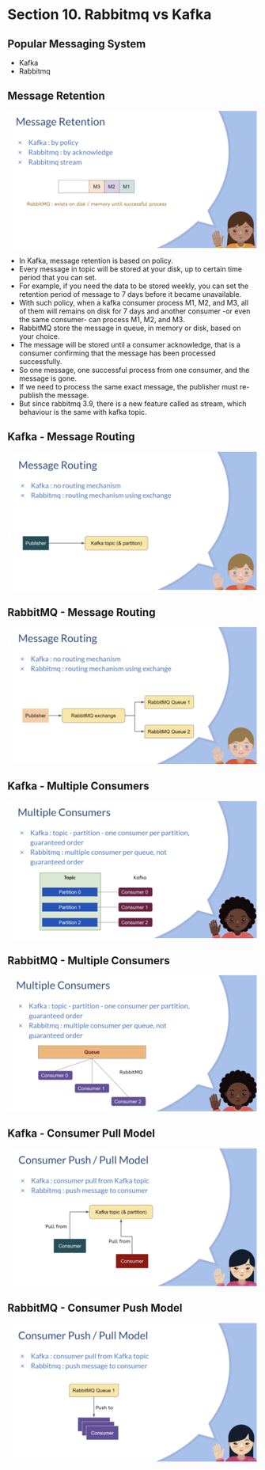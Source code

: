 # Section 10. Rabbitmq vs Kafka

## Popular Messaging System

- Kafka 
- Rabbitmq

## Message Retention

![alt text](https://github.com/marodrigues20/udemy_java/blob/main/JavaSpring%26ApacheKafkaBootcamp-BasicToComplete/Sections/Section-10/Pic_01.png?raw=true)

- In Kafka, message retention is based on policy.
- Every message in topic will be stored at your disk, up to certain time period that you can set.
- For example, if you need the data to be stored weekly, you can set the retention period of message to 7 days before it became unavailable.
- With such policy, when a kafka consumer process M1, M2, and M3, all of them will remains on disk for 7 days and another consumer -or even the same consumer- can process M1, M2, and M3.
- RabbitMQ store the message in queue, in memory or disk, based on your choice.
- The message will be stored until a consumer acknowledge, that is a consumer confirming that the message has been processed successfully.
- So one message, one successful process from one consumer, and the message is gone.
- If we need to process the same exact message, the publisher must re-publish the message.
- But since rabbitmq 3.9, there is a new feature called as stream, which behaviour is the same with kafka topic.

## Kafka - Message Routing

![alt text](https://github.com/marodrigues20/udemy_java/blob/main/JavaSpring%26ApacheKafkaBootcamp-BasicToComplete/Sections/Section-10/Pic_02.png?raw=true)

## RabbitMQ - Message Routing

![alt text](https://github.com/marodrigues20/udemy_java/blob/main/JavaSpring%26ApacheKafkaBootcamp-BasicToComplete/Sections/Section-10/Pic_03.png?raw=true)

## Kafka - Multiple Consumers

![alt text](https://github.com/marodrigues20/udemy_java/blob/main/JavaSpring%26ApacheKafkaBootcamp-BasicToComplete/Sections/Section-10/Pic_04.png?raw=true)


## RabbitMQ - Multiple Consumers

![alt text](https://github.com/marodrigues20/udemy_java/blob/main/JavaSpring%26ApacheKafkaBootcamp-BasicToComplete/Sections/Section-10/Pic_05.png?raw=true)


## Kafka - Consumer Pull Model

![alt text](https://github.com/marodrigues20/udemy_java/blob/main/JavaSpring%26ApacheKafkaBootcamp-BasicToComplete/Sections/Section-10/Pic_06.png?raw=true)

## RabbitMQ - Consumer Push Model

![alt text](https://github.com/marodrigues20/udemy_java/blob/main/JavaSpring%26ApacheKafkaBootcamp-BasicToComplete/Sections/Section-10/Pic_07.png?raw=true)
